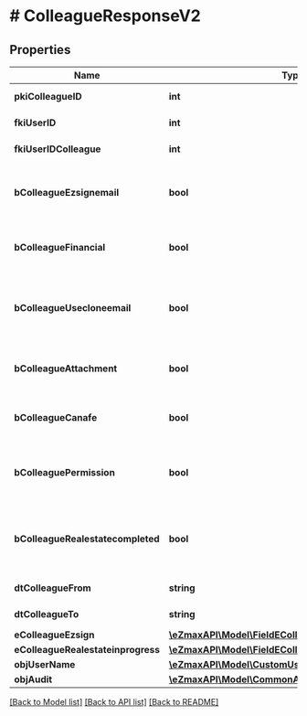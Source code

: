 # # ColleagueResponseV2

## Properties

Name | Type | Description | Notes
------------ | ------------- | ------------- | -------------
**pkiColleagueID** | **int** | The unique ID of the Colleague |
**fkiUserID** | **int** | The unique ID of the User |
**fkiUserIDColleague** | **int** | The unique ID of the User |
**bColleagueEzsignemail** | **bool** | Whether the email can be used by the cloning user in Ezsign |
**bColleagueFinancial** | **bool** | Whether the cloning user has access to the financial |
**bColleagueUsecloneemail** | **bool** | Whether the cloning user has access to the cloned user email to send communications |
**bColleagueAttachment** | **bool** | Whether the cloning user has access to the attachment |
**bColleagueCanafe** | **bool** | Whether the cloning user has access to canafe |
**bColleaguePermission** | **bool** | Whether the cloning user copies the permission of the cloned user |
**bColleagueRealestatecompleted** | **bool** | Whether if the cloning user has access to the completed folders in real estate |
**dtColleagueFrom** | **string** | The from of the Colleague | [optional]
**dtColleagueTo** | **string** | The to of the Colleague | [optional]
**eColleagueEzsign** | [**\eZmaxAPI\Model\FieldEColleagueEzsign**](FieldEColleagueEzsign.md) |  |
**eColleagueRealestateinprogress** | [**\eZmaxAPI\Model\FieldEColleagueRealestateinprogess**](FieldEColleagueRealestateinprogess.md) |  |
**objUserName** | [**\eZmaxAPI\Model\CustomUserNameResponse**](CustomUserNameResponse.md) |  |
**objAudit** | [**\eZmaxAPI\Model\CommonAudit**](CommonAudit.md) |  |

[[Back to Model list]](../../README.md#models) [[Back to API list]](../../README.md#endpoints) [[Back to README]](../../README.md)

